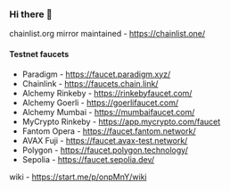 ### Hi there 👋

chainlist.org mirror maintained - https://chainlist.one/

#### Testnet faucets
- Paradigm - https://faucet.paradigm.xyz/
- Chainlink - https://faucets.chain.link/
- Alchemy Rinkeby - https://rinkebyfaucet.com/
- Alchemy Goerli - https://goerlifaucet.com/
- Alchemy Mumbai - https://mumbaifaucet.com/
- MyCrypto Rinkeby - https://app.mycrypto.com/faucet
- Fantom Opera - https://faucet.fantom.network/
- AVAX Fuji - https://faucet.avax-test.network/
- Polygon - https://faucet.polygon.technology/
- Sepolia - https://faucet.sepolia.dev/

wiki - https://start.me/p/onpMnY/wiki

<!--
**shawnharmsen/shawnharmsen** is a ✨ _special_ ✨ repository because its `README.md` (this file) appears on your GitHub profile.

Here are some ideas to get you started:

- 🔭 I’m currently working on ...
- 🌱 I’m currently learning ...
- 👯 I’m looking to collaborate on ...
- 🤔 I’m looking for help with ...
- 💬 Ask me about ...
- 📫 How to reach me: ...
- 😄 Pronouns: ...
- ⚡ Fun fact: ...
-->
